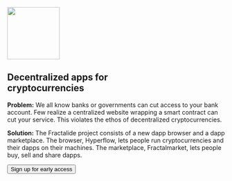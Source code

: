<section id="stack">
    <div class="header_background_home">
        <div class="header_content_stack">
            <div class="container">
                <div class="row">
                    <div class="col-xs-12">
                        <div class="text-center">
                            <img src="/img/stack-min.png" width="121px" />
                            <h1 class="section_heading_white">Decentralized apps for<br>cryptocurrencies</h1>
                        </div>
                    </div>
                    <div class="col-xs-offset-2 col-xs-8">
                        <div class="text-center">
                            <p class="text_white">
                                <b class="text_white">Problem:</b> We all know banks or governments can cut access to your bank account. Few realize a centralized website wrapping a smart contract can cut your service. This violates the ethos of decentralized cryptocurrencies.
                            </p>
                            <p class="text_white">
                                <b class="text_white">Solution:</b> The Fractalide project consists of a new dapp browser and a dapp marketplace. The browser, Hyperflow, lets people run cryptocurrencies and their dapps on their machines. The marketplace, Fractalmarket, lets people buy, sell and share dapps. 
                            </p>
                            <button class="btn btn-lg btn-default" onclick="location.href = 'https://docs.google.com/forms/d/e/1FAIpQLSfJYF5LM5MD-IaEqJAZ-oboUi-IDnGaH7II5yg1_1WfIadhPw/viewform?usp=sf_link';">Sign up for early access</button>
                        </div>
                    </div>
                </div>
            </div>
        </div>
    </div>
</section>
